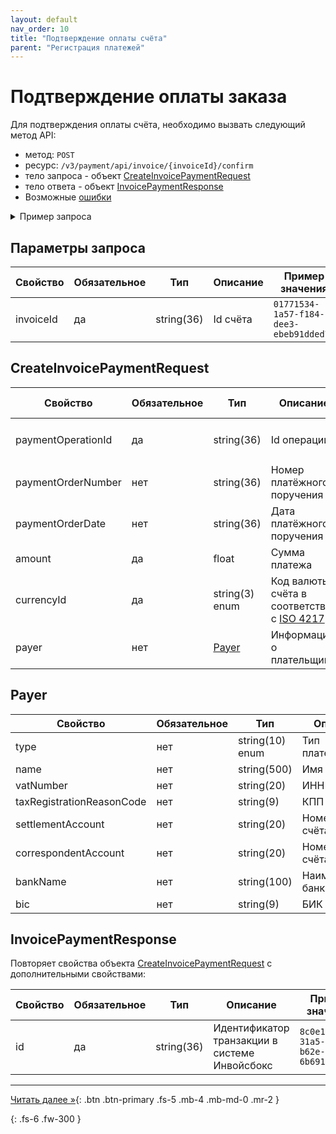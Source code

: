 ```yaml
---
layout: default
nav_order: 10
title: "Подтверждение оплаты счёта"
parent: "Регистрация платежей"
---
```


# Подтверждение оплаты заказа

Для подтверждения оплаты счёта, необходимо вызвать следующий метод API:

- метод: `POST`
- ресурс: `/v3/payment/api/invoice/{invoiceId}/confirm`
- тело запроса - объект [CreateInvoicePaymentRequest](#createinvoicepaymentrequest)
- тело ответа - объект [InvoicePaymentResponse](#invoicepaymentresponse)
- Возможные [ошибки](/docs/dictionary/error/)

<details>
  <summary>Пример запроса</summary>
<section markdown="1">
``` json
POST /v3/payment/api/invoice/{invoiceId}/confirm
Authorization: Bearer b37c4c689295904ed21eee5d9a48d42e
Content-Type: application/json
Accept: application/json
{
    "paymentOperationId" : "117a58b0-7dc9-424c-8f07-b8a865e8bcc7",
    "paymentOrderNumber" : "1342",
    "paymentOrderDate" : "2023-04-01",
    "amount" : 19658.45,
    "currencyId" : "RUB",
    "payer" : {
      "type" : "legal",
      "name" : "ООО Ромашка",
      "vatNumber" : "7710044140",
      "taxRegistrationReasonCode" : "770001001",
      "settlementAccount" : "40702810800190000253",
      "correspondentAccount" : "30101810700000000187",
      "bankName" : "ПАО ВТБ",
      "bic" : "044039142"
    }
}
```
</section>
</details>

## Параметры запроса

| Свойство        | Обязательное | Тип        | Описание       | Пример значения                        |
|-----------------|--------------|------------|----------------|----------------------------------------|
| invoiceId       | да           | string(36) | Id счёта       | `01771534-1a57-f184-dee3-ebeb91dded75` |

## CreateInvoicePaymentRequest

| Свойство           | Обязательное | Тип             | Описание                   | Пример значения                        |
|--------------------|--------------|-----------------|----------------------------|----------------------------------------|
| paymentOperationId | да           | string(36)      | Id операции                | `117a58b0-7dc9-424c-8f07-b8a865e8bcc7` |
| paymentOrderNumber | нет          | string(36)      | Номер платёжного поручения | `1342`                                 |
| paymentOrderDate   | нет          | string(36)      | Дата платёжного поручения  | `2023-04-01`                           |
| amount             | да           | float           | Сумма платежа              | `19658.45`                             |
| currencyId         | да           | string(3) enum  | Код валюты счёта в соответствии с [ISO 4217](/docs/dictionary/iso4217/) | `RUB`, `USD`,`EUR`, `GBP` |
| payer              | нет          | [Payer](#payer) | Информация о плательщике   |                                        |

## Payer

| Свойство                  | Обязательное | Тип             | Описание           | Пример значения                          |
|---------------------------|--------------|-----------------|--------------------|------------------------------------------|
| type                      | нет          | string(10) enum | Тип плательщика    | `legal` - юр. лицо, `private` - физ лицо |
| name                      | нет          | string(500)     | Имя                | `ООО Ромашка`                            |
| vatNumber                 | нет          | string(20)      | ИНН                | `7710044140`                             |
| taxRegistrationReasonCode | нет          | string(9)       | КПП                | `770001001`                              |
| settlementAccount         | нет          | string(20)      | Номер расчт. счёта | `40702810800190000253`                   |
| correspondentAccount      | нет          | string(20)      | Номер корр. счёта  | `30101810700000000187`                   |
| bankName                  | нет          | string(100)     | Наименование банка | `ПАО ВТБ`                                |
| bic                       | нет          | string(9)       | БИК                | `044039142`                              |


## InvoicePaymentResponse

Повторяет свойства объекта [CreateInvoicePaymentRequest](#createinvoicepaymentrequest) с дополнительными свойствами:

| Свойство   | Обязательное | Тип        | Описание                                      | Пример значения                         |
|------------|--------------|------------|-----------------------------------------------|-----------------------------------------|
| id         | да           | string(36) | Идентификатор транзакции в системе Инвойсбокс | `8c0e116d-31a5-4210-b62e-6b6917851f69`  |


---
[Читать далее &raquo;](/payment/schema/){: .btn .btn-primary .fs-5 .mb-4 .mb-md-0 .mr-2 }

{: .fs-6 .fw-300 }
